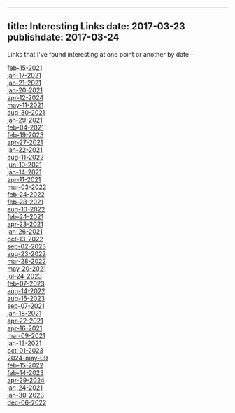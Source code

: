 
---
title: Interesting Links
date: 2017-03-23
publishdate: 2017-03-24
---

Links that I've found interesting at one point or another by date -


[feb-15-2021](links-for-feb-15-2021)<br/>[jan-17-2021](links-for-jan-17-2021)<br/>[jan-21-2021](links-for-jan-21-2021)<br/>[jan-20-2021](links-for-jan-20-2021)<br/>[apr-12-2024](links-for-apr-12-2024)<br/>[may-11-2021](links-for-may-11-2021)<br/>[aug-30-2021](links-for-aug-30-2021)<br/>[jan-29-2021](links-for-jan-29-2021)<br/>[feb-04-2021](links-for-feb-04-2021)<br/>[feb-19-2023](links-for-feb-19-2023)<br/>[apr-27-2021](links-for-apr-27-2021)<br/>[jan-22-2021](links-for-jan-22-2021)<br/>[aug-11-2022](links-for-aug-11-2022)<br/>[jun-10-2021](links-for-jun-10-2021)<br/>[jan-14-2021](links-for-jan-14-2021)<br/>[apr-11-2021](links-for-apr-11-2021)<br/>[mar-03-2022](links-for-mar-03-2022)<br/>[feb-24-2022](links-for-feb-24-2022)<br/>[feb-28-2021](links-for-feb-28-2021)<br/>[aug-10-2022](links-for-aug-10-2022)<br/>[feb-24-2021](links-for-feb-24-2021)<br/>[apr-23-2021](links-for-apr-23-2021)<br/>[jan-26-2021](links-for-jan-26-2021)<br/>[oct-13-2022](links-for-oct-13-2022)<br/>[sep-02-2023](links-for-sep-02-2023)<br/>[aug-23-2022](links-for-aug-23-2022)<br/>[mar-28-2022](links-for-mar-28-2022)<br/>[may-20-2021](links-for-may-20-2021)<br/>[jul-24-2023](links-for-jul-24-2023)<br/>[feb-07-2023](links-for-feb-07-2023)<br/>[aug-14-2022](links-for-aug-14-2022)<br/>[aug-15-2023](links-for-aug-15-2023)<br/>[sep-07-2021](links-for-sep-07-2021)<br/>[jan-18-2021](links-for-jan-18-2021)<br/>[apr-22-2021](links-for-apr-22-2021)<br/>[apr-16-2021](links-for-apr-16-2021)<br/>[mar-09-2021](links-for-mar-09-2021)<br/>[jan-13-2021](links-for-jan-13-2021)<br/>[oct-01-2023](links-for-oct-01-2023)<br/>[2024-may-09](links-for-2024-may-09)<br/>[feb-15-2022](links-for-feb-15-2022)<br/>[feb-14-2023](links-for-feb-14-2023)<br/>[apr-29-2024](links-for-apr-29-2024)<br/>[jan-24-2021](links-for-jan-24-2021)<br/>[jan-30-2023](links-for-jan-30-2023)<br/>[dec-06-2022](links-for-dec-06-2022)<br/>
